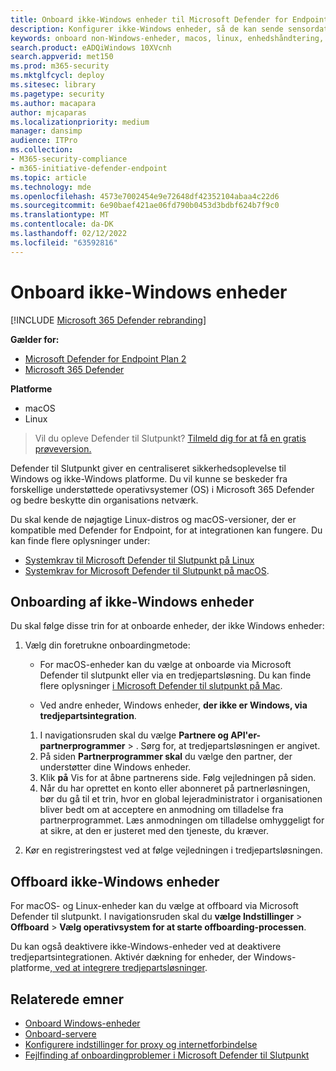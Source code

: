 ```yaml
---
title: Onboard ikke-Windows enheder til Microsoft Defender for Endpoint-tjenesten
description: Konfigurer ikke-Windows enheder, så de kan sende sensordata til Tjenesten Microsoft Defender til Slutpunkt.
keywords: onboard non-Windows-enheder, macos, linux, enhedshåndtering, konfigurer Microsoft Defender til Endpoint-enheder
search.product: eADQiWindows 10XVcnh
search.appverid: met150
ms.prod: m365-security
ms.mktglfcycl: deploy
ms.sitesec: library
ms.pagetype: security
ms.author: macapara
author: mjcaparas
ms.localizationpriority: medium
manager: dansimp
audience: ITPro
ms.collection:
- M365-security-compliance
- m365-initiative-defender-endpoint
ms.topic: article
ms.technology: mde
ms.openlocfilehash: 4573e7002454e9e72648df42352104abaa4c22d6
ms.sourcegitcommit: 6e90baef421ae06fd790b0453d3bdbf624b7f9c0
ms.translationtype: MT
ms.contentlocale: da-DK
ms.lasthandoff: 02/12/2022
ms.locfileid: "63592816"
---
```

# <a name="onboard-non-windows-devices"></a>Onboard ikke-Windows enheder

[!INCLUDE [Microsoft 365 Defender rebranding](../../includes/microsoft-defender.md)]


**Gælder for:**
- [Microsoft Defender for Endpoint Plan 2](https://go.microsoft.com/fwlink/p/?linkid=2154037)
- [Microsoft 365 Defender](https://go.microsoft.com/fwlink/?linkid=2118804)

**Platforme**
- macOS
- Linux

> Vil du opleve Defender til Slutpunkt? [Tilmeld dig for at få en gratis prøveversion.](https://signup.microsoft.com/create-account/signup?products=7f379fee-c4f9-4278-b0a1-e4c8c2fcdf7e&ru=https://aka.ms/MDEp2OpenTrial?ocid=docs-wdatp-nonwindows-abovefoldlink)

Defender til Slutpunkt giver en centraliseret sikkerhedsoplevelse til Windows og ikke-Windows platforme. Du vil kunne se beskeder fra forskellige understøttede operativsystemer (OS) i Microsoft 365 Defender og bedre beskytte din organisations netværk.

Du skal kende de nøjagtige Linux-distros og macOS-versioner, der er kompatible med Defender for Endpoint, for at integrationen kan fungere. Du kan finde flere oplysninger under:

- [Systemkrav til Microsoft Defender til Slutpunkt på Linux](microsoft-defender-endpoint-linux.md#system-requirements)
- [Systemkrav for Microsoft Defender til Slutpunkt på macOS](microsoft-defender-endpoint-mac.md#system-requirements).

## <a name="onboarding-non-windows-devices"></a>Onboarding af ikke-Windows enheder

Du skal følge disse trin for at onboarde enheder, der ikke Windows enheder:

1. Vælg din foretrukne onboardingmetode:

   - For macOS-enheder kan du vælge at onboarde via Microsoft Defender til slutpunkt eller via en tredjepartsløsning. Du kan finde flere oplysninger [i Microsoft Defender til slutpunkt på Mac](/microsoft-365/security/defender-endpoint/microsoft-defender-endpoint-mac).

   - Ved andre enheder, Windows enheder, **der ikke er Windows, via tredjepartsintegration**.
    1. I navigationsruden skal du vælge **Partnere og API'er-partnerprogrammer** \> . Sørg for, at tredjepartsløsningen er angivet.
    2. På siden **Partnerprogrammer skal** du vælge den partner, der understøtter dine Windows enheder.
    3. Klik **på** Vis for at åbne partnerens side. Følg vejledningen på siden.
    4. Når du har oprettet en konto eller abonneret på partnerløsningen, bør du gå til et trin, hvor en global lejeradministrator i organisationen bliver bedt om at acceptere en anmodning om tilladelse fra partnerprogrammet. Læs anmodningen om tilladelse omhyggeligt for at sikre, at den er justeret med den tjeneste, du kræver.

2. Kør en registreringstest ved at følge vejledningen i tredjepartsløsningen.

## <a name="offboard-non-windows-devices"></a>Offboard ikke-Windows enheder

For macOS- og Linux-enheder kan du vælge at offboard via Microsoft Defender til slutpunkt. I navigationsruden skal du **vælge Indstillinger** \> **Offboard** \> **Vælg operativsystem for at starte offboarding-processen**.

Du kan også deaktivere ikke-Windows-enheder ved at deaktivere tredjepartsintegrationen. Aktivér dækning for enheder, der Windows-platforme[, ved at integrere tredjepartsløsninger](https://security.microsoft.com/interoperability/partners).

## <a name="related-topics"></a>Relaterede emner
- [Onboard Windows-enheder](configure-endpoints.md)
- [Onboard-servere](configure-server-endpoints.md)
- [Konfigurere indstillinger for proxy og internetforbindelse](configure-proxy-internet.md)
- [Fejlfinding af onboardingproblemer i Microsoft Defender til Slutpunkt](troubleshoot-onboarding.md)
